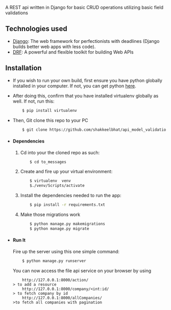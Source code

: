 A REST api written in Django for basic CRUD operations utilizing basic field validations

## Technologies used
* [Django](https://www.djangoproject.com/): The web framework for perfectionists with deadlines (Django builds better web apps with less code).
* [DRF](www.django-rest-framework.org/): A powerful and flexible toolkit for building Web APIs


## Installation
* If you wish to run your own build, first ensure you have python globally installed in your computer. If not, you can get python [here](https://www.python.org").
* After doing this, confirm that you have installed virtualenv globally as well. If not, run this:
    ```bash
        $ pip install virtualenv
    ```
* Then, Git clone this repo to your PC
    ```bash
        $ git clone https://github.com/shakkeelbhat/api_model_validation.git
    ```

* #### Dependencies
    1. Cd into your the cloned repo as such:
        ```bash
            $ cd to_messages
        ```
    2. Create and fire up your virtual environment:
        ```bash
            $ virtualenv  venv 
            $./venv/Scripts/activate
        ```
    3. Install the dependencies needed to run the app:
        ```bash
            $ pip install -r requirements.txt
        ```
    4. Make those migrations work
        ```bash
            $ python manage.py makemigrations
            $ python manage.py migrate
        ```

* #### Run It
    Fire up the server using this one simple command:
    ```bash
        $ python manage.py runserver
    ```
    You can now access the file api service on your browser by using
    ```
        http://127.0.0.1:8000/action/                                        > to add a resource
        http://127.0.0.1:8000/company/<int:id/                               > to fetch company by id
        http://127.0.0.1:8000/allCompanies/                                  >to fetch all companies with pagination

    ```
